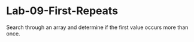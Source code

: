 # Lab-09-First-Repeats
Search through an array and determine if the first value occurs more than once.
